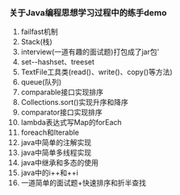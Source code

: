 ### 关于Java编程思想学习过程中的练手demo
1. failfast机制
2. Stack(栈)
3. interview(一道有趣的面试题)打包成了jar包'
4. set--hashset、treeset
5. TextFile工具类(read()、write()、copy()等方法)
6. queue(队列)
7. comparable接口实现排序
8. Collections.sort()实现升序和降序
9. comparator接口实现排序
10. lambda表达式写Map的forEach
11. foreach和Iterable
12. java中简单的注解实现
13. java中简单多线程实现
14. java中继承和多态的使用
15. java中的i++和++i
16. 一道简单的面试题+快速排序和折半查找